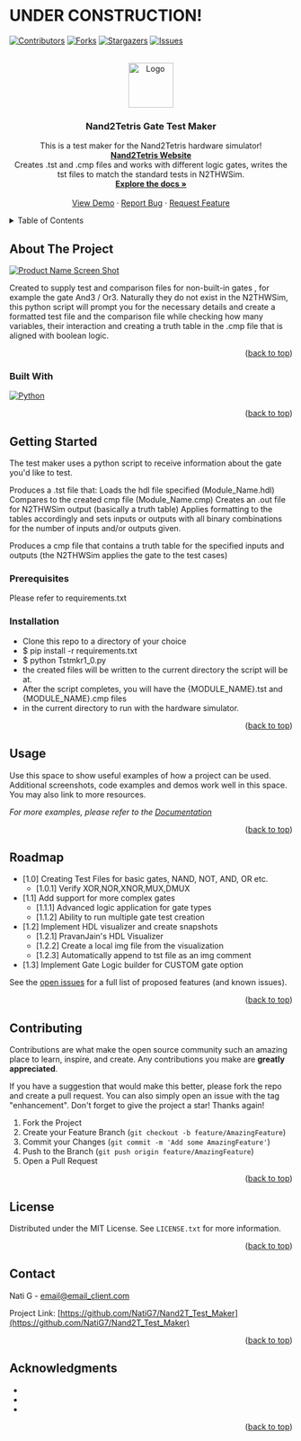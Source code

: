 <!-- Improved compatibility of back to top link: See: https://github.com/othneildrew/Best-README-Template/pull/73 -->
<a name="readme-top"></a>
<!--
*** Thanks for checking out the Best-README-Template. If you have a suggestion
*** that would make this better, please fork the repo and create a pull request
*** or simply open an issue with the tag "enhancement".
*** Don't forget to give the project a star!
*** Thanks again! Now go create something AMAZING! :D
-->

<h1>UNDER CONSTRUCTION!</h1>

<!-- PROJECT SHIELDS -->
<!--
*** I'm using markdown "reference style" links for readability.
*** Reference links are enclosed in brackets [ ] instead of parentheses ( ).
*** See the bottom of this document for the declaration of the reference variables
*** for contributors-url, forks-url, etc. This is an optional, concise syntax you may use.
*** https://www.markdownguide.org/basic-syntax/#reference-style-links
-->
[![Contributors][contributors-shield]][contributors-url]
[![Forks][forks-shield]][forks-url]
[![Stargazers][stars-shield]][stars-url]
[![Issues][issues-shield]][issues-url]


<!-- PROJECT LOGO -->
<br />
<div align="center">
  <a href="https://github.com/NatiG7/Nand2T_Test_Maker">
    <img src="images/logo.png" alt="Logo" width="80" height="80">
  </a>

<h3 align="center">Nand2Tetris Gate Test Maker</h3>

  <p align="center">
    This is a test maker for the Nand2Tetris hardware simulator! <br><a href="https://www.nand2tetris.org/"><strong>Nand2Tetris Website</strong></a><br>
    Creates .tst and .cmp files and works with different logic gates, writes the tst files to match the standard tests in N2THWSim.
    <br />
    <a href="https://github.com/NatiG7/Nand2T_Test_Maker"><strong>Explore the docs »</strong></a>
    <br />
    <br />
    <a href="https://github.com/NatiG7/Nand2T_Test_Maker">View Demo</a>
    ·
    <a href="https://github.com/NatiG7/Nand2T_Test_Maker/issues/new?labels=bug&template=bug-report---.md">Report Bug</a>
    ·
    <a href="https://github.com/NatiG7/Nand2T_Test_Maker/issues/new?labels=enhancement&template=feature-request---.md">Request Feature</a>
  </p>
</div>



<!-- TABLE OF CONTENTS -->
<details>
  <summary>Table of Contents</summary>
  <ol>
    <li>
      <a href="#about-the-project">About The Project</a>
      <ul>
        <li><a href="#built-with">Built With</a></li>
      </ul>
    </li>
    <li>
      <a href="#getting-started">Getting Started</a>
      <ul>
        <li><a href="#prerequisites">Prerequisites</a></li>
        <li><a href="#installation">Installation</a></li>
      </ul>
    </li>
    <li><a href="#usage">Usage</a></li>
    <li><a href="#roadmap">Roadmap</a></li>
    <li><a href="#contributing">Contributing</a></li>
    <li><a href="#license">License</a></li>
    <li><a href="#contact">Contact</a></li>
    <li><a href="#acknowledgments">Acknowledgments</a></li>
  </ol>
</details>



<!-- ABOUT THE PROJECT -->
## About The Project

[![Product Name Screen Shot][product-screenshot]](https://example.com)

Created to supply test and comparison files for non-built-in gates , for example the gate And3 / Or3.
Naturally they do not exist in the N2THWSim, this python script will prompt you for the necessary details
and create a formatted test file and the comparison file while checking how many variables, their interaction
and creating a truth table in the .cmp file that is aligned with boolean logic.

<p align="right">(<a href="#readme-top">back to top</a>)</p>



### Built With

[![Python][Python.py]][Python-url]

<p align="right">(<a href="#readme-top">back to top</a>)</p>



<!-- GETTING STARTED -->
## Getting Started

The test maker uses a python script to receive information about
the gate you'd like to test.

Produces a .tst file that:
Loads the hdl file specified (Module_Name.hdl)
Compares to the created cmp file (Module_Name.cmp)
Creates an .out file for N2THWSim output (basically a truth table)
Applies formatting to the tables accordingly and sets inputs or outputs with all binary combinations for the number of inputs and/or outputs given.

Produces a cmp file that contains a truth table for the specified inputs and outputs (the N2THWSim applies the gate to the test cases)


### Prerequisites

Please refer to requirements.txt

### Installation

* Clone this repo to a directory of your choice
* $ pip install -r requirements.txt
* $ python Tstmkr1_0.py
* the created files will be written to the current directory the script will be at.
* After the script completes, you will have the {MODULE_NAME}.tst and {MODULE_NAME}.cmp files
* in the current directory to run with the hardware simulator.

<p align="right">(<a href="#readme-top">back to top</a>)</p>



<!-- USAGE EXAMPLES -->
## Usage

Use this space to show useful examples of how a project can be used. Additional screenshots, code examples and demos work well in this space. You may also link to more resources.

_For more examples, please refer to the [Documentation](https://example.com)_

<p align="right">(<a href="#readme-top">back to top</a>)</p>



<!-- ROADMAP -->
## Roadmap

- [1.0] Creating Test Files for basic gates, NAND, NOT, AND, OR etc.
  - [1.0.1] Verify XOR,NOR,XNOR,MUX,DMUX
- [1.1] Add support for more complex gates
  - [1.1.1] Advanced logic application for gate types
  - [1.1.2] Ability to run multiple gate test creation
- [1.2] Implement HDL visualizer and create snapshots
    - [1.2.1] PravanJain's HDL Visualizer
    - [1.2.2] Create a local img file from the visualization
    - [1.2.3] Automatically append to tst file as an img comment
- [1.3] Implement Gate Logic builder for CUSTOM gate option

See the [open issues](https://github.com/NatiG7/Nand2T_Test_Maker/issues) for a full list of proposed features (and known issues).

<p align="right">(<a href="#readme-top">back to top</a>)</p>



<!-- CONTRIBUTING -->
## Contributing

Contributions are what make the open source community such an amazing place to learn, inspire, and create. Any contributions you make are **greatly appreciated**.

If you have a suggestion that would make this better, please fork the repo and create a pull request. You can also simply open an issue with the tag "enhancement".
Don't forget to give the project a star! Thanks again!

1. Fork the Project
2. Create your Feature Branch (`git checkout -b feature/AmazingFeature`)
3. Commit your Changes (`git commit -m 'Add some AmazingFeature'`)
4. Push to the Branch (`git push origin feature/AmazingFeature`)
5. Open a Pull Request

<p align="right">(<a href="#readme-top">back to top</a>)</p>



<!-- LICENSE -->
## License

Distributed under the MIT License. See `LICENSE.txt` for more information.

<p align="right">(<a href="#readme-top">back to top</a>)</p>



<!-- CONTACT -->
## Contact

Nati G - email@email_client.com

Project Link: [https://github.com/NatiG7/Nand2T_Test_Maker](https://github.com/NatiG7/Nand2T_Test_Maker)

<p align="right">(<a href="#readme-top">back to top</a>)</p>



<!-- ACKNOWLEDGMENTS -->
## Acknowledgments

* []()
* []()
* []()

<p align="right">(<a href="#readme-top">back to top</a>)</p>



<!-- MARKDOWN LINKS & IMAGES -->
<!-- https://www.markdownguide.org/basic-syntax/#reference-style-links -->
[contributors-shield]: https://img.shields.io/github/contributors/NatiG7/Nand2T_Test_Maker.svg?style=for-the-badge
[contributors-url]: https://github.com/NatiG7/Nand2T_Test_Maker/graphs/contributors
[forks-shield]: https://img.shields.io/github/forks/NatiG7/Nand2T_Test_Maker.svg?style=for-the-badge
[forks-url]: https://github.com/NatiG7/Nand2T_Test_Maker/network/members
[stars-shield]: https://img.shields.io/github/stars/NatiG7/Nand2T_Test_Maker.svg?style=for-the-badge
[stars-url]: https://github.com/NatiG7/Nand2T_Test_Maker/stargazers
[issues-shield]: https://img.shields.io/github/issues/NatiG7/Nand2T_Test_Maker.svg?style=for-the-badge
[issues-url]: https://github.com/NatiG7/Nand2T_Test_Maker/issues
[license-shield]: https://img.shields.io/github/license/NatiG7/Nand2T_Test_Maker.svg?style=for-the-badge
[license-url]: https://github.com/NatiG7/Nand2T_Test_Maker/blob/master/LICENSE.txt
[linkedin-shield]: https://img.shields.io/badge/-LinkedIn-black.svg?style=for-the-badge&logo=linkedin&colorB=555
[linkedin-url]: https://linkedin.com/in/linkedin_username
[product-screenshot]: images/screenshot.png
[Next.js]: https://img.shields.io/badge/next.js-000000?style=for-the-badge&logo=nextdotjs&logoColor=white
[Next-url]: https://nextjs.org/
[React.js]: https://img.shields.io/badge/React-20232A?style=for-the-badge&logo=react&logoColor=61DAFB
[React-url]: https://reactjs.org/
[Vue.js]: https://img.shields.io/badge/Vue.js-35495E?style=for-the-badge&logo=vuedotjs&logoColor=4FC08D
[Vue-url]: https://vuejs.org/
[Angular.io]: https://img.shields.io/badge/Angular-DD0031?style=for-the-badge&logo=angular&logoColor=white
[Angular-url]: https://angular.io/
[Svelte.dev]: https://img.shields.io/badge/Svelte-4A4A55?style=for-the-badge&logo=svelte&logoColor=FF3E00
[Svelte-url]: https://svelte.dev/
[Laravel.com]: https://img.shields.io/badge/Laravel-FF2D20?style=for-the-badge&logo=laravel&logoColor=white
[Laravel-url]: https://laravel.com
[Bootstrap.com]: https://img.shields.io/badge/Bootstrap-563D7C?style=for-the-badge&logo=bootstrap&logoColor=white
[Bootstrap-url]: https://getbootstrap.com
[JQuery.com]: https://img.shields.io/badge/jQuery-0769AD?style=for-the-badge&logo=jquery&logoColor=white
[JQuery-url]: https://jquery.com 
[Python.py]:https://img.shields.io/badge/python-3670A0?style=for-the-badge&logo=python&logoColor=ffdd54
[Python-url]:https://www.python.org/
